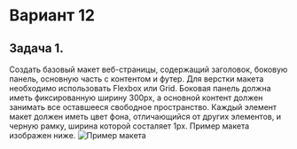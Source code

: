# Вариант 12 
## Задача 1.
Создать базовый макет веб-страницы, содержащий заголовок, боковую панель, основную часть с контентом и футер. Для верстки макета необходимо использовать Flexbox или Grid. Боковая панель должна иметь фиксированную ширину 300px, а основной контент должен занимать все оставшееся свободное пространство. Каждый элемент макет должен иметь цвет фона, отличающийся от других элементов, и черную рамку, ширина которой состаляет 1px. Пример макета изображен ниже.
![Пример макета](https://github.com/OlesyaVK/web-v2025-summer-spbstu/raw/olesya.korobitsyna/task-1/Example_layout.png)
